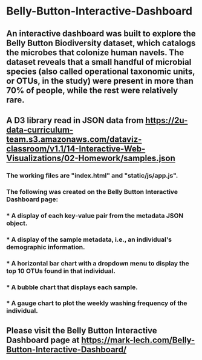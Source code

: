 # Belly-Button-Interactive-Dashboard

## An interactive dashboard was built to explore the Belly Button Biodiversity dataset, which catalogs the microbes that colonize human navels. The dataset reveals that a small handful of microbial species (also called operational taxonomic units, or OTUs, in the study) were present in more than 70% of people, while the rest were relatively rare.

## A D3 library read in JSON data from https://2u-data-curriculum-team.s3.amazonaws.com/dataviz-classroom/v1.1/14-Interactive-Web-Visualizations/02-Homework/samples.json

### The working files are "index.html" and  "static/js/app.js".

### The following was created on the Belly Button Interactive Dashboard page:
### * A display of each key-value pair from the metadata JSON object.
### * A display of the sample metadata, i.e., an individual's demographic information.
### * A horizontal bar chart with a dropdown menu to display the top 10 OTUs found in that individual.
### * A bubble chart that displays each sample.
### * A gauge chart to plot the weekly washing frequency of the individual.

## Please visit the Belly Button Interactive Dashboard page at https://mark-lech.com/Belly-Button-Interactive-Dashboard/